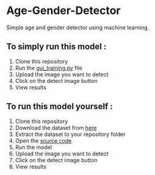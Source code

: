 # Age-Gender-Detector
Simple age and gender detector using machine learning.
## To simply run this model :
1. Clone this repository
2. Run the [gui_training.py](https://github.com/SejalDaroliya/Age-Gender-Detector/blob/main/gui_training.py) file
3. Upload the image you want to detect
4. Click on the detect image button
5. View results

## To run this model yourself :
1. Clone this repository
2. Download the dataset from [here](https://www.kaggle.com/datasets/jangedoo/utkface-new)
3. Extract the dataset to your repository folder
4. Open the [source code](https://github.com/SejalDaroliya/Age-Gender-Detector/blob/main/source_code_age_gender_detector.py)
5. Run the model
6. Upload the image you want to detect
7. Click on the detect image button
8. View results
